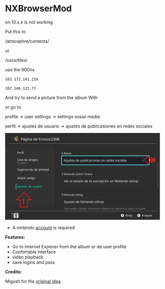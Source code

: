 # NXBrowserMod

on 10.x.x is not working

Put this in:

/atmosphre/contents/

or

/sxos/tiles/

use the 90Dns

```
163.172.141.219
```
```
207.246.121.77
```

And try to send a picture from the album With 

or go to

profile -> user settings -> settings sosial media

perfil -> ajustes de usuario -> ajustes de publicasiones en redes sociales

![alt text](enter.jpg)

* A nintendo [account](https://github.com/StarDustCFW/StarDust-Toolkit/releases/latest) is required 

**Features:**

 * Go to internet Explorer from the album or de user profile
 * Confortable interface
 * video playback
 * save logins and pass
 
**Credits:**

Migush for the [original idea](https://github.com/Migushthe2nd/eBrowserMod)
